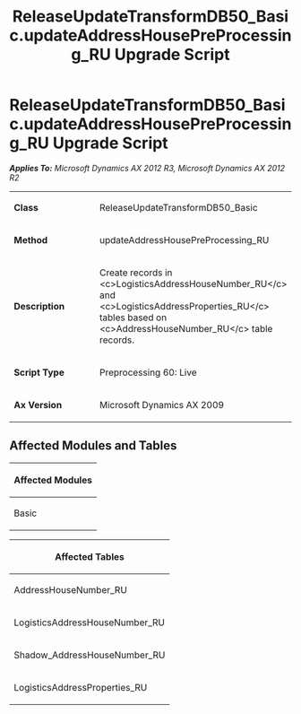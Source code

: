 ﻿---
title: ReleaseUpdateTransformDB50_Basic.updateAddressHousePreProcessing_RU Upgrade Script
TOCTitle: ReleaseUpdateTransformDB50_Basic.updateAddressHousePreProcessing_RU Upgrade Script
ms:assetid: 0c22a183-70a0-8e3e-fd38-de0edde60f0e
ms:mtpsurl: https://msdn.microsoft.com/en-us/library/JJ735670(v=AX.60)
ms:contentKeyID: 49706579
ms.date: 05/18/2015
mtps_version: v=AX.60
---

# ReleaseUpdateTransformDB50\_Basic.updateAddressHousePreProcessing\_RU Upgrade Script 


_**Applies To:** Microsoft Dynamics AX 2012 R3, Microsoft Dynamics AX 2012 R2_

<table>
<colgroup>
<col style="width: 50%" />
<col style="width: 50%" />
</colgroup>
<tbody>
<tr class="odd">
<td><p><strong>Class</strong></p></td>
<td><p>ReleaseUpdateTransformDB50_Basic</p></td>
</tr>
<tr class="even">
<td><p><strong>Method</strong></p></td>
<td><p>updateAddressHousePreProcessing_RU</p></td>
</tr>
<tr class="odd">
<td><p><strong>Description</strong></p></td>
<td><p>Create records in &lt;c&gt;LogisticsAddressHouseNumber_RU&lt;/c&gt; and &lt;c&gt;LogisticsAddressProperties_RU&lt;/c&gt; tables based on &lt;c&gt;AddressHouseNumber_RU&lt;/c&gt; table records.</p></td>
</tr>
<tr class="even">
<td><p><strong>Script Type</strong></p></td>
<td><p>Preprocessing 60: Live</p></td>
</tr>
<tr class="odd">
<td><p><strong>Ax Version</strong></p></td>
<td><p>Microsoft Dynamics AX 2009</p></td>
</tr>
</tbody>
</table>


## Affected Modules and Tables

<table>
<colgroup>
<col style="width: 100%" />
</colgroup>
<thead>
<tr class="header">
<th><p>Affected Modules</p></th>
</tr>
</thead>
<tbody>
<tr class="odd">
<td><p>Basic</p></td>
</tr>
</tbody>
</table>


<table>
<colgroup>
<col style="width: 100%" />
</colgroup>
<thead>
<tr class="header">
<th><p>Affected Tables</p></th>
</tr>
</thead>
<tbody>
<tr class="odd">
<td><p>AddressHouseNumber_RU</p></td>
</tr>
<tr class="even">
<td><p>LogisticsAddressHouseNumber_RU</p></td>
</tr>
<tr class="odd">
<td><p>Shadow_AddressHouseNumber_RU</p></td>
</tr>
<tr class="even">
<td><p>LogisticsAddressProperties_RU</p></td>
</tr>
</tbody>
</table>

  


